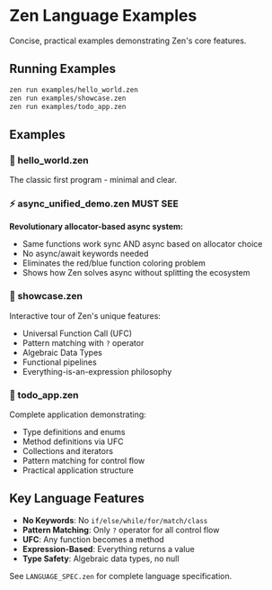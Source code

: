 # Zen Language Examples

Concise, practical examples demonstrating Zen's core features.

## Running Examples

```bash
zen run examples/hello_world.zen
zen run examples/showcase.zen
zen run examples/todo_app.zen
```

## Examples

### 🌟 hello_world.zen
The classic first program - minimal and clear.

### ⚡ async_unified_demo.zen **MUST SEE**
**Revolutionary allocator-based async system:**
- Same functions work sync AND async based on allocator choice
- No async/await keywords needed
- Eliminates the red/blue function coloring problem
- Shows how Zen solves async without splitting the ecosystem

### 🎯 showcase.zen  
Interactive tour of Zen's unique features:
- Universal Function Call (UFC)
- Pattern matching with `?` operator
- Algebraic Data Types
- Functional pipelines
- Everything-is-an-expression philosophy

### 📝 todo_app.zen
Complete application demonstrating:
- Type definitions and enums
- Method definitions via UFC
- Collections and iterators  
- Pattern matching for control flow
- Practical application structure

## Key Language Features

- **No Keywords**: No `if/else/while/for/match/class`
- **Pattern Matching**: Only `?` operator for all control flow
- **UFC**: Any function becomes a method
- **Expression-Based**: Everything returns a value
- **Type Safety**: Algebraic data types, no null

See `LANGUAGE_SPEC.zen` for complete language specification.